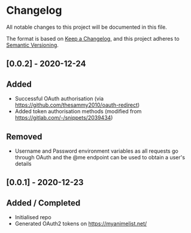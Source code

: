 # Changelog
All notable changes to this project will be documented in this file.

The format is based on [Keep a Changelog](https://keepachangelog.com/en/1.0.0/),
and this project adheres to [Semantic Versioning](https://semver.org/spec/v2.0.0.html).

## [0.0.2] - 2020-12-24
## Added
- Successful OAuth authorisation (via https://github.com/thesammy2010/oauth-redirect)
- Added token authorisation methods (modified from https://gitlab.com/-/snippets/2039434)

## Removed
- Username and Password environment variables as all requests go through OAuth and the @me endpoint
can be used to obtain a user's details

## [0.0.1] - 2020-12-23
## Added / Completed
- Initialised repo
- Generated OAuth2 tokens on https://myanimelist.net/
